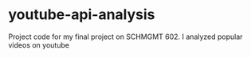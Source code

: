 # youtube-api-analysis

Project code for my final project on SCHMGMT 602. I analyzed popular videos on youtube 

